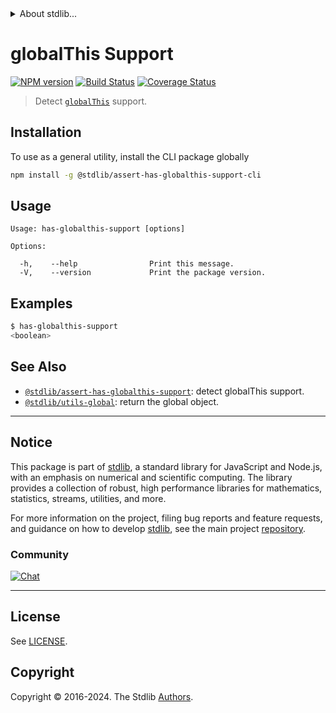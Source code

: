 <!--

@license Apache-2.0

Copyright (c) 2019 The Stdlib Authors.

Licensed under the Apache License, Version 2.0 (the "License");
you may not use this file except in compliance with the License.
You may obtain a copy of the License at

   http://www.apache.org/licenses/LICENSE-2.0

Unless required by applicable law or agreed to in writing, software
distributed under the License is distributed on an "AS IS" BASIS,
WITHOUT WARRANTIES OR CONDITIONS OF ANY KIND, either express or implied.
See the License for the specific language governing permissions and
limitations under the License.

-->


<details>
  <summary>
    About stdlib...
  </summary>
  <p>We believe in a future in which the web is a preferred environment for numerical computation. To help realize this future, we've built stdlib. stdlib is a standard library, with an emphasis on numerical and scientific computation, written in JavaScript (and C) for execution in browsers and in Node.js.</p>
  <p>The library is fully decomposable, being architected in such a way that you can swap out and mix and match APIs and functionality to cater to your exact preferences and use cases.</p>
  <p>When you use stdlib, you can be absolutely certain that you are using the most thorough, rigorous, well-written, studied, documented, tested, measured, and high-quality code out there.</p>
  <p>To join us in bringing numerical computing to the web, get started by checking us out on <a href="https://github.com/stdlib-js/stdlib">GitHub</a>, and please consider <a href="https://opencollective.com/stdlib">financially supporting stdlib</a>. We greatly appreciate your continued support!</p>
</details>

# globalThis Support

[![NPM version][npm-image]][npm-url] [![Build Status][test-image]][test-url] [![Coverage Status][coverage-image]][coverage-url] <!-- [![dependencies][dependencies-image]][dependencies-url] -->

> Detect [`globalThis`][mdn-global-this] support.









<section class="cli">



<section class="installation">

## Installation

To use as a general utility, install the CLI package globally

```bash
npm install -g @stdlib/assert-has-globalthis-support-cli
```

</section>

<!-- CLI usage documentation. -->

<section class="usage">

## Usage

```text
Usage: has-globalthis-support [options]

Options:

  -h,    --help                Print this message.
  -V,    --version             Print the package version.
```

</section>

<!-- /.usage -->

<section class="examples">

## Examples

```bash
$ has-globalthis-support
<boolean>
```

</section>

<!-- /.examples -->

</section>

<!-- /.cli -->

<!-- Section for related `stdlib` packages. Do not manually edit this section, as it is automatically populated. -->

<section class="related">

## See Also

-   <span class="package-name">[`@stdlib/assert-has-globalthis-support`][@stdlib/assert-has-globalthis-support]</span><span class="delimiter">: </span><span class="description">detect globalThis support.</span>
-   <span class="package-name">[`@stdlib/utils-global`][@stdlib/utils/global]</span><span class="delimiter">: </span><span class="description">return the global object.</span>

</section>

<!-- /.related -->

<!-- Section for all links. Make sure to keep an empty line after the `section` element and another before the `/section` close. -->


<section class="main-repo" >

* * *

## Notice

This package is part of [stdlib][stdlib], a standard library for JavaScript and Node.js, with an emphasis on numerical and scientific computing. The library provides a collection of robust, high performance libraries for mathematics, statistics, streams, utilities, and more.

For more information on the project, filing bug reports and feature requests, and guidance on how to develop [stdlib][stdlib], see the main project [repository][stdlib].

### Community

[![Chat][chat-image]][chat-url]

---

## License

See [LICENSE][stdlib-license].


## Copyright

Copyright &copy; 2016-2024. The Stdlib [Authors][stdlib-authors].

</section>

<!-- /.stdlib -->

<!-- Section for all links. Make sure to keep an empty line after the `section` element and another before the `/section` close. -->

<section class="links">

[npm-image]: http://img.shields.io/npm/v/@stdlib/assert-has-globalthis-support-cli.svg
[npm-url]: https://npmjs.org/package/@stdlib/assert-has-globalthis-support-cli

[test-image]: https://github.com/stdlib-js/assert-has-globalthis-support/actions/workflows/test.yml/badge.svg?branch=main
[test-url]: https://github.com/stdlib-js/assert-has-globalthis-support/actions/workflows/test.yml?query=branch:main

[coverage-image]: https://img.shields.io/codecov/c/github/stdlib-js/assert-has-globalthis-support/main.svg
[coverage-url]: https://codecov.io/github/stdlib-js/assert-has-globalthis-support?branch=main

<!--

[dependencies-image]: https://img.shields.io/david/stdlib-js/assert-has-globalthis-support.svg
[dependencies-url]: https://david-dm.org/stdlib-js/assert-has-globalthis-support/main

-->

[chat-image]: https://img.shields.io/gitter/room/stdlib-js/stdlib.svg
[chat-url]: https://app.gitter.im/#/room/#stdlib-js_stdlib:gitter.im

[stdlib]: https://github.com/stdlib-js/stdlib

[stdlib-authors]: https://github.com/stdlib-js/stdlib/graphs/contributors

[cli-section]: https://github.com/stdlib-js/assert-has-globalthis-support#cli
[cli-url]: https://github.com/stdlib-js/assert-has-globalthis-support/tree/cli
[@stdlib/assert-has-globalthis-support]: https://github.com/stdlib-js/assert-has-globalthis-support/tree/main

[umd]: https://github.com/umdjs/umd
[es-module]: https://developer.mozilla.org/en-US/docs/Web/JavaScript/Guide/Modules

[deno-url]: https://github.com/stdlib-js/assert-has-globalthis-support/tree/deno
[deno-readme]: https://github.com/stdlib-js/assert-has-globalthis-support/blob/deno/README.md
[umd-url]: https://github.com/stdlib-js/assert-has-globalthis-support/tree/umd
[umd-readme]: https://github.com/stdlib-js/assert-has-globalthis-support/blob/umd/README.md
[esm-url]: https://github.com/stdlib-js/assert-has-globalthis-support/tree/esm
[esm-readme]: https://github.com/stdlib-js/assert-has-globalthis-support/blob/esm/README.md
[branches-url]: https://github.com/stdlib-js/assert-has-globalthis-support/blob/main/branches.md

[stdlib-license]: https://raw.githubusercontent.com/stdlib-js/assert-has-globalthis-support/main/LICENSE

[mdn-global-this]: https://developer.mozilla.org/en-US/docs/Web/JavaScript/Reference/Global_Objects/globalThis

<!-- <related-links> -->

[@stdlib/utils/global]: https://github.com/stdlib-js/utils-global

<!-- </related-links> -->

</section>

<!-- /.links -->
